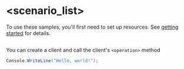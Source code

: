 # <scenario_list>

To use these samples, you'll first need to set up resources. See [getting started](https://github.com/Azure/azure-sdk-for-net/blob/main/sdk/.\microsoft.azure.data.extensions\/Azure.Microsoft.Azure.Data.Extensions.Npgsql/README.md#getting-started) for details.

## <scenario>

You can create a client and call the client's `<operation>` method

<!-- please refer to <https://github.com/Azure/azure-sdk-for-net/main/sdk/template/Azure.Template/samples/Sample1_HelloWorld.md> to write sample readme file. -->
```C# Snippet:Azure_Microsoft_Azure_Data_Extensions_Npgsql_Scenario
Console.WriteLine("Hello, world!");
```
